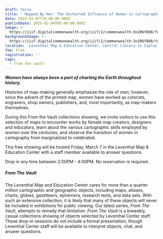 ```yaml
---
draft: false
title: ' Mapped By Her: The Uncharted Influence of Women in Cartography — From the Vault Collections Showing'
date: 2025-03-07T19:00:00.000Z
publishDate: 2025-02-04T05:00:00.000Z
image: >-
  https://iiif.digitalcommonwealth.org/iiif/2/commonwealth:3n206f808/full/2400,/0/default.jpg
backgroundImage: >-
  https://iiif.digitalcommonwealth.org/iiif/2/commonwealth:3n206f808/full/2400,/0/default.jpg
location: 'Leventhal Map & Education Center, Central Library in Copley Square'
fee: Free
registration: ''
tags:
  - from the vault
---
```


***Women have always been a part of charting the Earth throughout history.***

Histories of map-making generally emphasize the role of men; however, since the advent of the printed map, women have worked as colorists, engravers, shop owners, publishers, and, most importantly, as map-makers themselves. 

During this From the Vault collections showing, we invite visitors to use this selection of maps to encounter works by female map creators, designers and educators, learn about the various cartographic skills employed by women over the centuries, and observe the transition of women in cartography from marginalized to celebrated. 

This free showing will be hosted Friday, March 7 in the Leventhal Map & Education Center with a staff member available to answer questions.

Drop in any time between 2:00PM - 4:00PM. No reservation is required.

##### ***From The Vault***

The Leventhal Map and Education Center cares for more than a quarter million cartographic and geographic objects, including maps, atlases, charts, globes, gazetteers, ephemera, research texts, and data sets. With such an extensive collection, it is likely that many of these objects will never be included in exhibitions for public viewing. Our latest series, *From The Vault*, attempts to remedy that limitation. *From The Vault* is a biweekly, casual collections showing of objects selected by Leventhal Center staff. These drop-in sessions do not include a formal presentation, though Leventhal Center staff will be available to interpret objects, chat, and answer questions.
